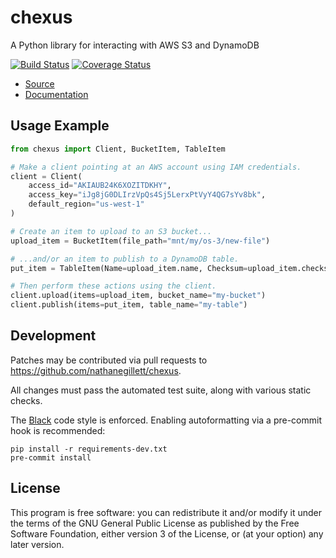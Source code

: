 chexus
======

A Python library for interacting with AWS S3 and DynamoDB

[![Build Status](https://travis-ci.org/nathanegillett/chexus.svg?branch=master)](https://travis-ci.org/nathanegillett/chexus)
[![Coverage Status](https://coveralls.io/repos/github/nathanegillett/chexus/badge.svg?branch=master)](https://coveralls.io/github/nathanegillett/chexus?branch=master)

- [Source](https://github.com/nathanegillett/chexus)
- [Documentation](https://nathanegillett.github.io/chexus)

Usage Example
-------------

```python
from chexus import Client, BucketItem, TableItem

# Make a client pointing at an AWS account using IAM credentials.
client = Client(
    access_id="AKIAUB24K6XOZITDKHY",
    access_key="iJg8jG0DLIrzVpQs4Sj5LerxPtVyY4QG7sYv8bk",
    default_region="us-west-1"
)

# Create an item to upload to an S3 bucket...
upload_item = BucketItem(file_path="mnt/my/os-3/new-file")

# ...and/or an item to publish to a DynamoDB table.
put_item = TableItem(Name=upload_item.name, Checksum=upload_item.checksum)

# Then perform these actions using the client.
client.upload(items=upload_item, bucket_name="my-bucket")
client.publish(items=put_item, table_name="my-table")
```

Development
-----------

Patches may be contributed via pull requests to
https://github.com/nathanegillett/chexus.

All changes must pass the automated test suite, along with various static
checks.

The [Black](https://black.readthedocs.io/) code style is enforced.
Enabling autoformatting via a pre-commit hook is recommended:

```
pip install -r requirements-dev.txt
pre-commit install
```

License
-------

This program is free software: you can redistribute it and/or modify
it under the terms of the GNU General Public License as published by
the Free Software Foundation, either version 3 of the License, or
(at your option) any later version.
